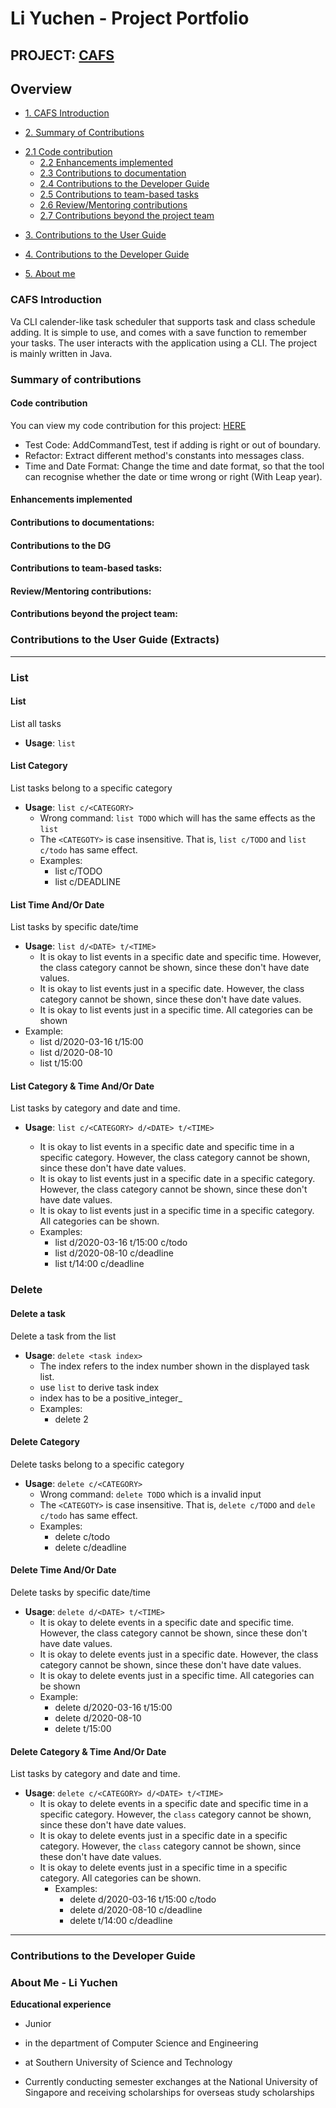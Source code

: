 # Li Yuchen - Project Portfolio



## PROJECT: [CAFS](https://github.com/AY1920S2-CS2113-T14-3/tp/)



## Overview

* [1. CAFS Introduction](#introduction)

* [2. Summary of Contributions](#summary-contribution)
+ [2.1 Code contribution](#code-contribution)
  + [2.2 Enhancements implemented](#enhancement-implemented)
  + [2.3 Contributions to documentation](#contribute-documentation)
  + [2.4 Contributions to the Developer Guide](#contribute-developerguide)
  + [2.5 Contributions to team-based tasks](#contribute-team)
  + [2.6 Review/Mentoring contributions](#review-mentoring)
  + [2.7 Contributions beyond the project team](#contribute-team)
  
* [3. Contributions to the User Guide](#contribute-ug)

* [4. Contributions to the Developer Guide](#contribute-dg)

* [5. About me](#about-me)

  

<a name="introduction"></a>

### CAFS Introduction 

Va CLI calender-like task scheduler that supports task and class schedule adding. It is simple to use, and comes with a save function to remember your tasks. The user interacts with the application using a CLI. The project is mainly written in Java.

<a name="summary-contribution"></a>

### Summary of contributions

<a name="code-contribution"></a>

#### Code contribution

You can view my code contribution for this project: [HERE](https://nus-cs2113-ay1920s2.github.io/tp-dashboard/#search=yuchenlichuck&sort=groupTitle&sortWithin=title&since=2020-03-01&timeframe=commit&mergegroup=false&groupSelect=groupByRepos&breakdown=false)

- Test Code: AddCommandTest, test if adding is right or out of boundary.
- Refactor: Extract different method's constants into messages class.
- Time and Date Format: Change the time and date format, so that the tool can recognise whether the date or time wrong or right (With Leap year).

<a name="enhancement-implemented"></a>
#### Enhancements implemented


<a name="contribute-documentation"></a>
#### Contributions to documentations:

<a name="contribute-developerguide"></a>
#### Contributions to the DG

#### Contributions to team-based tasks:

<a name="review-mentoring"></a>

#### Review/Mentoring contributions: 

<a name="contribute-team"></a>


#### Contributions beyond the project team:

<a name="contribute-ug"></a>

### Contributions to the User Guide (Extracts)

***

### List

#### **List** 

List all tasks

* **Usage**: `list`

#### **List Category**

List tasks belong to a specific category

* **Usage**: `list c/<CATEGORY>`
  * Wrong command: `list TODO` which will has the same effects as the `list`
  * The `<CATEGOTY>` is case insensitive. That is, `list c/TODO` and `list c/todo` has same effect.
  * Examples:
    * list c/TODO
    * list c/DEADLINE

#### **List Time** And/Or Date

List tasks by specific date/time

* **Usage**: `list d/<DATE> t/<TIME>`
  * It is okay to list events in a specific date and specific time. However, the class category cannot be shown, since these don't have date values.
  * It is okay to list events just in a specific date. However, the class category cannot be shown, since these don't have date values.
  * It is okay to list events just in a specific time. All categories can be shown
* Example:
  - list d/2020-03-16 t/15:00
   - list d/2020-08-10
  - list t/15:00

#### List Category & Time And/Or Date

List tasks by category and date and time. 

* **Usage**: `list c/<CATEGORY> d/<DATE> t/<TIME>`

  * It is okay to list events in a specific date and specific time in a  specific category. However, the class category cannot be shown, since these don't have date values.
  * It is okay to list events just in a specific date in a specific category. However, the class category cannot be shown, since these don't have date values.
  * It is okay to list events just in a specific time in a specific category. All categories can be shown.
  * Examples: 
    * list d/2020-03-16 t/15:00 c/todo
    * list d/2020-08-10 c/deadline
    * list t/14:00 c/deadline

### Delete

#### **Delete a task**

Delete a task from the list

* **Usage**: `delete <task index>`
  * The index refers to the index number shown in the displayed task list.
  * use `list` to derive task index
  * index has to be a positive_integer_
  * Examples:
    * delete 2

#### **Delete Category**

Delete tasks belong to a specific category

* **Usage**: `delete c/<CATEGORY>`
  * Wrong command: `delete TODO` which is a invalid input
  * The `<CATEGOTY>` is case insensitive. That is, `delete c/TODO` and `dele c/todo` has same effect.
  * Examples:
    * delete c/todo
    * delete c/deadline

#### **Delete Time And/Or Date**

Delete tasks by specific date/time

* **Usage**: `delete d/<DATE> t/<TIME>`
  *  It is okay to delete events in a specific date and specific time. However, the class category cannot be shown, since these don't have date values.
  *  It is okay to delete events just in a specific date. However, the class category cannot be shown, since these don't have date values.
  * It is okay to delete events just in a specific time. All categories can be shown
  * Example:
       * delete d/2020-03-16 t/15:00
       * delete d/2020-08-10
       * delete t/15:00


#### **Delete Category & Time And/Or Date**

List tasks by category and date and time. 

* **Usage**: `delete c/<CATEGORY> d/<DATE> t/<TIME>`
  * It is okay to delete events in a specific date and specific time in a specific category. However, the `class` category cannot be shown, since these don't have date values.
  * It is okay to delete events just in a specific date in a specific category. However, the `class` category cannot be shown, since these don't have date values.
  * It is okay to delete events just in a specific time in a specific category. All categories can be shown.
    * Examples: 
      * delete d/2020-03-16 t/15:00 c/todo
      * delete d/2020-08-10 c/deadline
      * delete t/14:00 c/deadline
***

<a name="contribute-dg"></a>

### Contributions to the Developer Guide

<a name="about-me"></a>

### About Me - Li Yuchen

**Educational experience**

- Junior

- in the department of Computer Science and Engineering

- at Southern University of Science and Technology

- Currently conducting semester exchanges at the National University of Singapore and receiving scholarships for overseas study scholarships

